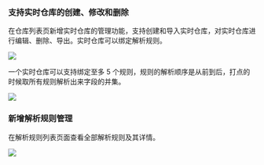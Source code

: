 ### 支持实时仓库的创建、修改和删除

在仓库列表页新增实时仓库的管理功能，支持创建和导入实时仓库，对实时仓库进行编辑、删除、导出。实时仓库可以绑定解析规则。

![](https://pandora-kibana.qiniu.com/create_repo.png)

一个实时仓库可以支持绑定至多 5 个规则，规则的解析顺序是从前到后，打点的时候取所有规则解析出来字段的并集。

![](https://pandora-kibana.qiniu.com/rules.png)

### 新增解析规则管理

在解析规则列表页面查看全部解析规则及其详情。

![](https://pandora-kibana.qiniu.com/analysis_rule1.png)

